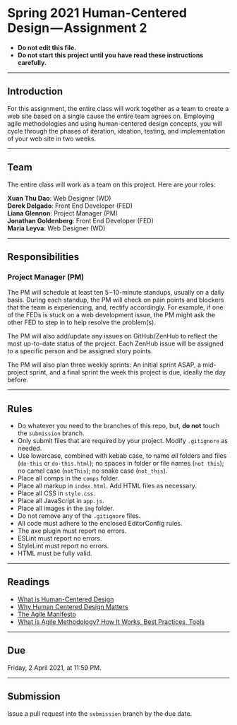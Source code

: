 # Spring 2021 Human-Centered Design — Assignment 2

* **Do not edit this file.**  
* **Do not start this project until you have read these instructions carefully.**

---

## Introduction
For this assignment, the entire class will work together as a team to create a web site based on a single cause the entire team agrees on. Employing agile methodologies and using human-centered design concepts, you will cycle through the phases of iteration, ideation, testing, and implementation of your web site in two weeks.

---

## Team
The entire class will work as a team on this project. Here are your roles:

**Xuan Thu Dao**: Web Designer (WD)  
**Derek Delgado**: Front End Developer (FED)  
**Liana Glennon**: Project Manager (PM)  
**Jonathan Goldenberg**: Front End Developer (FED)  
**Maria Leyva**: Web Designer (WD)  

---

## Responsibilities
### Project Manager (PM)
The PM will schedule at least ten 5 – 10-minute standups, usually on a daily basis. During each standup, the PM will check on pain points and blockers that the team is experiencing, and, rectify accordingly. For example, if one of the FEDs is stuck on a web development issue, the PM might ask the other FED to step in to help resolve the problem(s).

The PM will also add/update any issues on GitHub/ZenHub to reflect the most up-to-date status of the project. Each ZenHub issue will be assigned to a specific person and be assigned story points.

The PM will also plan three weekly sprints: An initial sprint ASAP, a mid-project sprint, and a final sprint the week this project is due, ideally the day before.

---
## Rules
* Do whatever you need to the branches of this repo, but, **do not** touch the `submission` branch.
* Only submit files that are required by your project. Modify `.gitignore` as needed.
* Use lowercase, combined with kebab case, to name _all_ folders and files (`do-this` or `do-this.html`); no spaces in folder or file names (`not this`); no camel case (`notThis`); no snake case (`not_this`).
* Place all comps in the `comps` folder.
* Place all markup in `index.html`. Add HTML files as necessary.
* Place all CSS in `style.css`.
* Place all JavaScript in `app.js`.
* Place all images in the `img` folder.
* Do not remove any of the `.gitignore` files.
* All code must adhere to the enclosed EditorConfig rules.
* The axe plugin must report no errors.
* ESLint must report no errors.
* StyleLint must report no errors.
* HTML must be fully valid.

---

## Readings
* [What is Human-Centered Design](https://medium.com/dc-design/what-is-human-centered-design-6711c09e2779)
* [Why Human Centered Design Matters](https://www.wired.com/insights/2013/12/human-centered-design-matters/)
* [The Agile Manifesto](http://agilemanifesto.org/)
* [What is Agile Methodology? How It Works, Best Practices, Tools](https://stackify.com/agile-methodology/)

---

## Due
Friday, 2 April 2021, at 11:59 PM.

---

## Submission
Issue a pull request into the `submission` branch by the due date.
